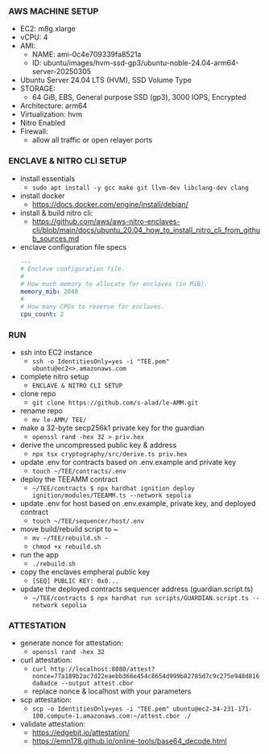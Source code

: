 
### AWS MACHINE SETUP  
- EC2: m8g.xlarge
- vCPU: 4
- AMI:
    - NAME: ami-0c4e709339fa8521a
    - ID: ubuntu/images/hvm-ssd-gp3/ubuntu-noble-24.04-arm64-server-20250305
- Ubuntu Server 24.04 LTS (HVM), SSD Volume Type
- STORAGE:
    - 64 GiB, EBS, General purpose SSD (gp3), 3000 IOPS, Encrypted
- Architecture: arm64
- Virtualization: hvm
- Nitro Enabled
- Firewall:
    - allow all traffic or open relayer ports

### ENCLAVE & NITRO CLI SETUP
- install essentials
    - `sudo apt install -y gcc make git llvm-dev libclang-dev clang`
- install docker
    - https://docs.docker.com/engine/install/debian/
- install & build nitro cli:
    - https://github.com/aws/aws-nitro-enclaves-cli/blob/main/docs/ubuntu_20.04_how_to_install_nitro_cli_from_github_sources.md
- enclave configuration file specs
    ```yaml
    ---
    # Enclave configuration file.
    #
    # How much memory to allocate for enclaves (in MiB).
    memory_mib: 2048
    #
    # How many CPUs to reserve for enclaves.
    cpu_count: 2
    ```

### RUN
- ssh into EC2 instance
    - `ssh -o IdentitiesOnly=yes -i "TEE.pem" ubuntu@ec2<>.amazonaws.com`
- complete nitro setup
    - `ENCLAVE & NITRO CLI SETUP`
- clone repo
    - `git clone https://github.com/s-alad/le-AMM.git`
- rename repo
    - `mv le-AMM/ TEE/`
- make a 32-byte secp256k1 private key for the guardian
    - `openssl rand -hex 32 > priv.hex`
- derive the uncompressed public key & address
    - `npx tsx cryptography/src/derive.ts priv.hex`
- update .env for contracts based on .env.example and private key
    - `touch ~/TEE/contracts/.env`
- deploy the TEEAMM contract
    - `~/TEE/contracts $ npx hardhat ignition deploy ignition/modules/TEEAMM.ts --network sepolia`
- update .env for host based on .env.example, private key, and deployed contract
    - `touch ~/TEE/sequencer/host/.env`
- move build/rebuild script to ~
    - `mv ~/TEE/rebuild.sh ~`
    - `chmod +x rebuild.sh`
- run the app
    - `./rebuild.sh`
- copy the enclaves empheral public key
    - `[SEQ] PUBLIC KEY: 0x0...`
- update the deployed contracts sequencer address (guardian.script.ts)
    - `~/TEE/contracts $ npx hardhat run scripts/GUARDIAN.script.ts --network sepolia`

### ATTESTATION
- generate nonce for attestation:
    - `openssl rand -hex 32`
- curl attestation:
    - `curl http://localhost:8080/attest?nonce=77a189b2ac7d22eaebb366e454c8654d999b82785d7c9c275e948d816da8adce --output attest.cbor`
    - replace nonce & localhost with your parameters
- scp attestation:
    - `scp -o IdentitiesOnly=yes -i "TEE.pem" ubuntu@ec2-34-231-171-100.compute-1.amazonaws.com:~/attest.cbor ./`
- validate attestation:
    - https://edgebit.io/attestation/ 
    - https://emn178.github.io/online-tools/base64_decode.html